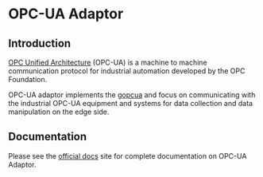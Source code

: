 # OPC-UA Adaptor

## Introduction

[OPC Unified Architecture](https://opcfoundation.org/about/opc-technologies/opc-ua/) (OPC-UA) is a machine to machine communication protocol for industrial automation developed by the OPC Foundation.

OPC-UA adaptor implements the [gopcua](https://github.com/gopcua/opcua) and focus on communicating with the industrial OPC-UA equipment and systems for data collection and data manipulation on the edge side.

## Documentation

Please see the [official docs](https://cnrancher.github.io/docs-octopus/docs/en/adaptors/opc-ua) site for complete documentation on OPC-UA Adaptor.
